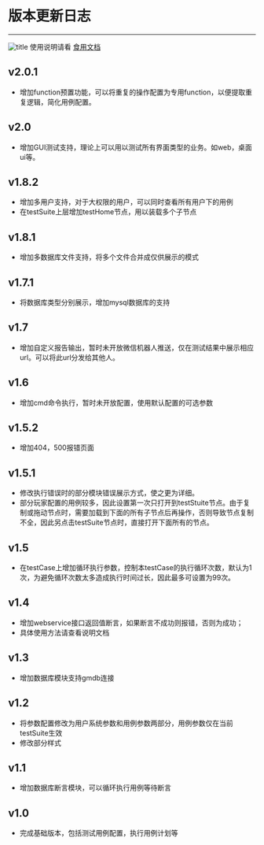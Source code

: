 # 版本更新日志

---

![title](/static/docs_pic/eye_40_60.jpg)
使用说明请看
[食用文档](how2use)

## v2.0.1

- 增加function预置功能，可以将重复的操作配置为专用function，以便提取重复逻辑，简化用例配置。

## v2.0

- 增加GUI测试支持，理论上可以用以测试所有界面类型的业务。如web，桌面ui等。

## v1.8.2

- 增加多用户支持，对于大权限的用户，可以同时查看所有用户下的用例
- 在testSuite上层增加testHome节点，用以装载多个子节点

## v1.8.1

- 增加多数据库文件支持，将多个文件合并成仅供展示的模式

## v1.7.1

- 将数据库类型分别展示，增加mysql数据库的支持

## v1.7

- 增加自定义报告输出，暂时未开放微信机器人推送，仅在测试结果中展示相应url。可以将此url分发给其他人。

## v1.6

- 增加cmd命令执行，暂时未开放配置，使用默认配置的可选参数

## v1.5.2

- 增加404，500报错页面

## v1.5.1

- 修改执行错误时的部分模块错误展示方式，使之更为详细。
- 部分玩家配置的用例较多，因此设置第一次只打开到testStuite节点。由于复制或拖动节点时，需要加载到下面的所有子节点后再操作，否则导致节点复制不全，因此另点击testSuite节点时，直接打开下面所有的节点。

## v1.5

- 在testCase上增加循环执行参数，控制本testCase的执行循环次数，默认为1次，为避免循环次数太多造成执行时间过长，因此最多可设置为99次。

## v1.4

- 增加webservice接口返回值断言，如果断言不成功则报错，否则为成功；
- 具体使用方法请查看说明文档

## v1.3

- 增加数据库模块支持gmdb连接

## v1.2

- 将参数配置修改为用户系统参数和用例参数两部分，用例参数仅在当前testSuite生效
- 修改部分样式

## v1.1

- 增加数据库断言模块，可以循环执行用例等待断言

## v1.0 

- 完成基础版本，包括测试用例配置，执行用例计划等





